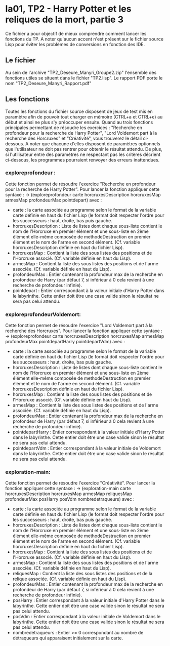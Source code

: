 # Ia01, TP2 - Harry Potter et les reliques de la mort, partie 3
Ce fichier a pour objectif de mieux comprendre comment lancer les fonctions du TP. A noter qu'aucun accent n'est présent sur le fichier source Lisp pour éviter les problèmes de conversions en fonction des IDE.

## Le fichier
Au sein de l'archive "TP2_Deseure_Manyri_Groupe2.zip" l'ensemble des fonctions utiles se situent dans le fichier "TP2.lisp". Le rapport PDF porte le nom "TP2_Deseure_Manyri_Rapport.pdf"
## Les fonctions
Toutes les fonctions du fichier source disposent de jeux de test mis en paramètre afin de pouvoir tout charger en mémoire (CTRL+a et CTRL+e) au début et ainsi ne plus s'y préoccuper ensuite. Quand au trois fonctions principales permettant de résoudre  les exercices : "Recherche en profondeur pour la recherche de Harry Potter", "Lord Voldemort part à la recherche des Horcruxes" et "Créativité", vous trouverez le détail ci-dessous. A noter que chacune d'elles disposent de paramètres optionnels que l'utilisateur ne doit pas rentrer pour obtenir le résultat attendu. De plus, si l'utilisateur entre des paramètres ne respectant pas les critères décrient ci-dessous, les programmes pourraient renvoyer des erreurs inattendues.
### exploreprofondeur :
Cette fonction permet de résoudre l'exercice "Recherche en profondeur pour la recherche de Harry Potter".
Pour lancer la fonction appliquer cette syntaxe :
-> (exploreprofondeur  carte horcruxesDescription horcruxesMap armesMap profondeurMax pointdepart)
avec :
 * carte : la carte associée au programme selon le format de la variable carte définie en haut du fichier Lisp (le format doit respecter l'ordre pour les successeurs : haut, droite, bas puis gauche.
 * horcruxesDescription : Liste de listes dont chaque sous-liste contient le nom de l'Horcruxe en premier élément et une sous-liste en 2ème élément elle-même composée  de methodeDestruction en premier élément et le nom de l'arme en second élément. (Cf.  variable horcruxesDescription définie en haut du fichier Lisp).
 * horcruxesMap : Contient la liste des sous listes des positions et de l'Horcruxe associé. (Cf. variable définie en haut du Lisp).
 * armesMap : Contient la liste des sous listes des positions et de l'arme associée. (Cf. variable définie en haut du Lisp).
 * profondeurMax : Entier contenant la profondeur max de la recherche en profondeur de Harry (par défaut 7, si inférieur à 0 cela revient à une recherche de profondeur infinie).
 * pointdepart : Entier correspondant à la valeur initiale d'Harry Potter dans le labyrinthe. Cette entier doit être une case valide sinon le résultat ne sera pas celui attendu.

### exploreprofondeurVoldemort:
Cette fonction permet de résoudre l'exercice "Lord Voldemort part à la recherche des Horcruxes".
Pour lancer la fonction appliquer cette syntaxe :
-> (exploreprofondeur  carte horcruxesDescription horcruxesMap armesMap profondeurMax pointdepartHarry pointdepartVdm)
avec :
 * carte : la carte associée au programme selon le format de la variable carte définie en haut du fichier Lisp (le format doit respecter l'ordre pour les successeurs : haut, droite, bas puis gauche.
 * horcruxesDescription : Liste de listes dont chaque sous-liste contient le nom de l'Horcruxe en premier élément et une sous-liste en 2ème élément elle-même composée  de methodeDestruction en premier élément et le nom de l'arme en second élément. (Cf.  variable horcruxesDescription définie en haut du fichier Lisp).
 * horcruxesMap : Contient la liste des sous listes des positions et de l'Horcruxe associé. (Cf. variable définie en haut du Lisp).
 * armesMap : Contient la liste des sous listes des positions et de l'arme associée. (Cf. variable définie en haut du Lisp).
 * profondeurMax : Entier contenant la profondeur max de la recherche en profondeur de Harry (par défaut 7, si inférieur à 0 cela revient à une recherche de profondeur infinie).
 * pointdepartHarry : Entier correspondant à la valeur initiale d'Harry Potter dans le labyrinthe. Cette entier doit être une case valide sinon le résultat ne sera pas celui attendu.
 * pointdepartVdm : Entier correspondant à la valeur initiale de Voldemort dans le labyrinthe. Cette entier doit être une case valide sinon le résultat ne sera pas celui attendu.

### exploration-main:
Cette fonction permet de résoudre l'exercice "Créativité".
Pour lancer la fonction appliquer cette syntaxe :
-> (exploration-main carte horcruxesDescription horcruxesMap armesMap reliquesMap profondeurMax posHarry posVdm nombredetraqueurs)
avec :
 * carte : la carte associée au programme selon le format de la variable carte définie en haut du fichier Lisp (le format doit respecter l'ordre pour les successeurs : haut, droite, bas puis gauche.
 * horcruxesDescription : Liste de listes dont chaque sous-liste contient le nom de l'Horcruxe en premier élément et une sous-liste en 2ème élément elle-même composée  de methodeDestruction en premier élément et le nom de l'arme en second élément. (Cf.  variable horcruxesDescription définie en haut du fichier Lisp).
 * horcruxesMap : Contient la liste des sous listes des positions et de l'Horcruxe associé. (Cf. variable définie en haut du Lisp).
 * armesMap : Contient la liste des sous listes des positions et de l'arme associée. (Cf. variable définie en haut du Lisp).
 * reliquesMap : Contient la liste des sous listes des positions et de la relique associée. (Cf. variable définie en haut du Lisp).
 * profondeurMax : Entier contenant la profondeur max de la recherche en profondeur de Harry (par défaut 7, si inférieur à 0 cela revient à une recherche de profondeur infinie).
 * posHarry : Entier correspondant à la valeur initiale d'Harry Potter dans le labyrinthe. Cette entier doit être une case valide sinon le résultat ne sera pas celui attendu.
 * posVdm : Entier correspondant à la valeur initiale de Voldemort dans le labyrinthe. Cette entier doit être une case valide sinon le résultat ne sera pas celui attendu.
 * nombredetraqueurs : Entier >= 0 correspondant au nombre de détraqueurs qui apparaisent initialement sur la carte.
